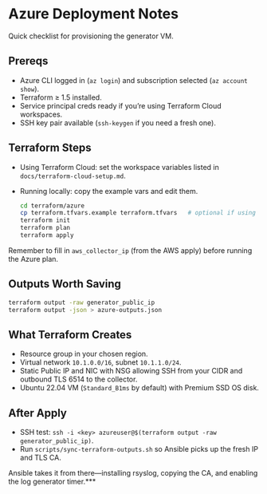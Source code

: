 # Azure Deployment Notes

Quick checklist for provisioning the generator VM.

## Prereqs
- Azure CLI logged in (`az login`) and subscription selected (`az account show`).
- Terraform ≥ 1.5 installed.
- Service principal creds ready if you’re using Terraform Cloud workspaces.
- SSH key pair available (`ssh-keygen` if you need a fresh one).

## Terraform Steps
- Using Terraform Cloud: set the workspace variables listed in `docs/terraform-cloud-setup.md`.
- Running locally: copy the example vars and edit them.

  ```bash
  cd terraform/azure
  cp terraform.tfvars.example terraform.tfvars   # optional if using workspace vars
  terraform init
  terraform plan
  terraform apply
  ```

Remember to fill in `aws_collector_ip` (from the AWS apply) before running the Azure plan.

## Outputs Worth Saving
```bash
terraform output -raw generator_public_ip
terraform output -json > azure-outputs.json
```

## What Terraform Creates
- Resource group in your chosen region.
- Virtual network `10.1.0.0/16`, subnet `10.1.1.0/24`.
- Static Public IP and NIC with NSG allowing SSH from your CIDR and outbound TLS 6514 to the collector.
- Ubuntu 22.04 VM (`Standard_B1ms` by default) with Premium SSD OS disk.

## After Apply
- SSH test: `ssh -i <key> azureuser@$(terraform output -raw generator_public_ip)`.
- Run `scripts/sync-terraform-outputs.sh` so Ansible picks up the fresh IP and TLS CA.

Ansible takes it from there—installing rsyslog, copying the CA, and enabling the log generator timer.***
